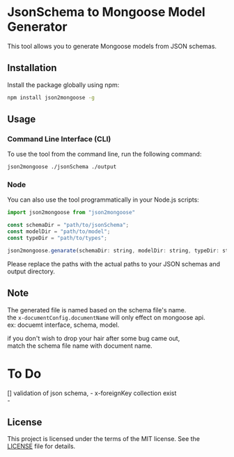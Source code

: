# JsonSchema to Mongoose Model Generator

This tool allows you to generate Mongoose models from JSON schemas.

## Installation

Install the package globally using npm:

```bash
npm install json2mongoose -g
```

## Usage
### Command Line Interface (CLI)
To use the tool from the command line, run the following command:
```bash
json2mongoose ./jsonSchema ./output
```

### Node
You can also use the tool programmatically in your Node.js scripts:
```javascript
import json2mongoose from "json2mongoose"

const schemaDir = "path/to/jsonSchema";
const modelDir = "path/to/model";
const typeDir = "path/to/types";

json2mongoose.genarate(schemaDir: string, modelDir: string, typeDir: string);
```

Please replace the paths with the actual paths to your JSON schemas and output directory.

## Note
The generated file is named based on the schema file's name.  
the `x-documentConfig.documentName` will only effect on mongoose api.  
ex: docuemt interface, schema, model.  

if you don't wish to drop your hair after some bug came out,  
match the schema file name with document name.  

# To Do  
[] validation of json schema, 
    - x-foreignKey collection exist  
    - 

## License
This project is licensed under the terms of the MIT license. See the [LICENSE](LICENSE) file for details.